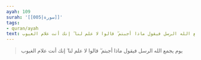 ```yaml
---
ayah: 109
surah: '[[005|سورة]]'
tags:
- quran/ayah
text: يوم يجمع الله الرسل فيقول ماذا أجبتم ۖ قالوا لا علم لنا ۖ إنك أنت علام الغيوب
---
```

> يوم يجمع الله الرسل فيقول ماذا أجبتم ۖ قالوا لا علم لنا ۖ إنك أنت علام الغيوب
